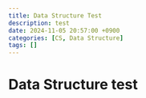 ```yaml
---
title: Data Structure Test
description: test
date: 2024-11-05 20:57:00 +0900
categories: [CS, Data Structure]
tags: []
---
```


# Data Structure test